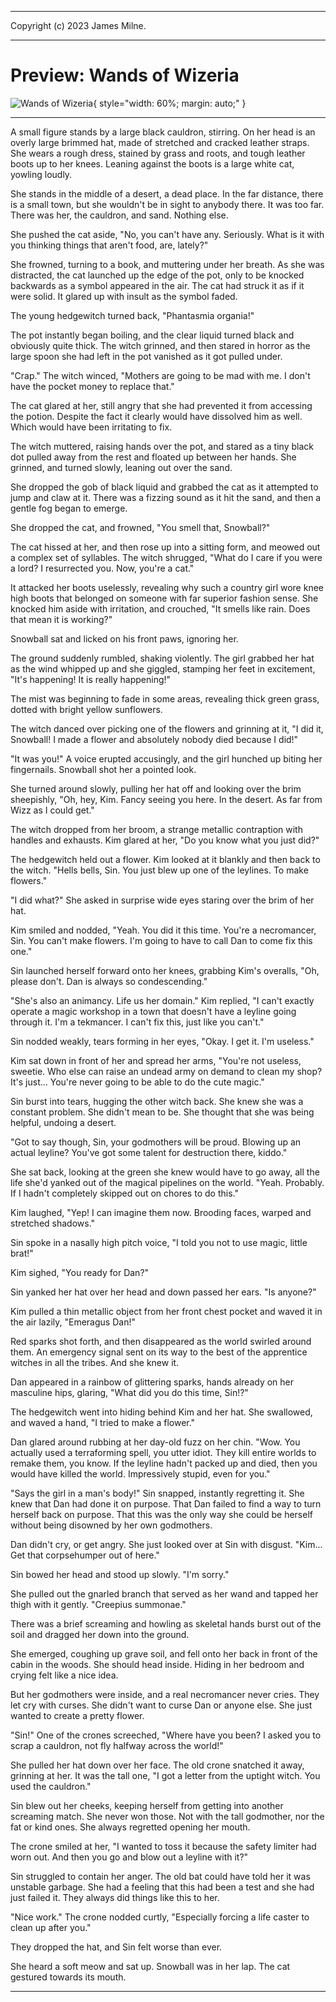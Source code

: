 
---

Copyright (c) 2023 James Milne.

---

# Preview: Wands of Wizeria

![Wands of Wizeria](wizeria.png){ style="width: 60%; margin: auto;" }

---

A small figure stands by a large black cauldron, stirring. On her head is an overly large brimmed hat, made of stretched and cracked leather straps. She wears a rough dress, stained by grass and roots, and tough leather boots up to her knees. Leaning against the boots is a large white cat, yowling loudly.

She stands in the middle of a desert, a dead place. In the far distance, there is a small town, but she wouldn't be in sight to anybody there. It was too far. There was her, the cauldron, and sand. Nothing else.

She pushed the cat aside, "No, you can't have any. Seriously. What is it with you thinking things that aren't food, are, lately?"

She frowned, turning to a book, and muttering under her breath. As she was distracted, the cat launched up the edge of the pot, only to be knocked backwards as a symbol appeared in the air. The cat had struck it as if it were solid. It glared up with insult as the symbol faded.

The young hedgewitch turned back, "Phantasmia organia!"

The pot instantly began boiling, and the clear liquid turned black and obviously quite thick. The witch grinned, and then stared in horror as the large spoon she had left in the pot vanished as it got pulled under.

"Crap." The witch winced, "Mothers are going to be mad with me. I don't have the pocket money to replace that."

The cat glared at her, still angry that she had prevented it from accessing the potion. Despite the fact it clearly would have dissolved him as well. Which would have been irritating to fix.

The witch muttered, raising hands over the pot, and stared as a tiny black dot pulled away from the rest and floated up between her hands. She grinned, and turned slowly, leaning out over the sand.

She dropped the gob of black liquid and grabbed the cat as it attempted to jump and claw at it. There was a fizzing sound as it hit the sand, and then a gentle fog began to emerge.

She dropped the cat, and frowned, "You smell that, Snowball?"

The cat hissed at her, and then rose up into a sitting form, and meowed out a complex set of syllables. The witch shrugged, "What do I care if you were a lord? I resurrected you. Now, you're a cat."

It attacked her boots uselessly, revealing why such a country girl wore knee high boots that belonged on someone with far superior fashion sense. She knocked him aside with irritation, and crouched, "It smells like rain. Does that mean it is working?"

Snowball sat and licked on his front paws, ignoring her.

The ground suddenly rumbled, shaking violently. The girl grabbed her hat as the wind whipped up and she giggled, stamping her feet in excitement, "It's happening! It is really happening!"

The mist was beginning to fade in some areas, revealing thick green grass, dotted with bright yellow sunflowers.

The witch danced over picking one of the flowers and grinning at it, "I did it, Snowball! I made a flower and absolutely nobody died because I did!"

"It was you!" A voice erupted accusingly, and the girl hunched up biting her fingernails. Snowball shot her a pointed look.

She turned around slowly, pulling her hat off and looking over the brim sheepishly, "Oh, hey, Kim. Fancy seeing you here. In the desert. As far from Wizz as I could get."

The witch dropped from her broom, a strange metallic contraption with handles and exhausts. Kim glared at her, "Do you know what you just did?"

The hedgewitch held out a flower. Kim looked at it blankly and then back to the witch. "Hells bells, Sin. You just blew up one of the leylines. To make flowers."

"I did what?" She asked in surprise wide eyes staring over the brim of her hat.

Kim smiled and nodded, "Yeah. You did it this time. You're a necromancer, Sin. You can't make flowers. I'm going to have to call Dan to come fix this one."

Sin launched herself forward onto her knees, grabbing Kim's overalls, "Oh, please don't. Dan is always so condescending."

"She's also an animancy. Life us her domain." Kim replied, "I can't exactly operate a magic workshop in a town that doesn't have a leyline going through it. I'm a tekmancer. I can't fix this, just like you can't."

Sin nodded weakly, tears forming in her eyes, "Okay. I get it. I'm useless."

Kim sat down in front of her and spread her arms, "You're not useless, sweetie. Who else can raise an undead army on demand to clean my shop? It's just... You're never going to be able to do the cute magic."

Sin burst into tears, hugging the other witch back. She knew she was a constant problem. She didn't mean to be. She thought that she was being helpful, undoing a desert.

"Got to say though, Sin, your godmothers will be proud. Blowing up an actual leyline? You've got some talent for destruction there, kiddo."

She sat back, looking at the green she knew would have to go away, all the life she'd yanked out of the magical pipelines on the world. "Yeah. Probably. If I hadn't completely skipped out on chores to do this."

Kim laughed, "Yep! I can imagine them now. Brooding faces, warped and stretched shadows."

Sin spoke in a nasally high pitch voice, "I told you not to use magic, little brat!"

Kim sighed, "You ready for Dan?"

Sin yanked her hat over her head and down passed her ears. "Is anyone?"

Kim pulled a thin metallic object from her front chest pocket and waved it in the air lazily, "Emeragus Dan!"

Red sparks shot forth, and then disappeared as the world swirled around them. An emergency signal sent on its way to the best of the apprentice witches in all the tribes. And she knew it.

Dan appeared in a rainbow of glittering sparks, hands already on her masculine hips, glaring, "What did you do this time, Sin!?"

The hedgewitch went into hiding behind Kim and her hat. She swallowed, and waved a hand, "I tried to make a flower."

Dan glared around rubbing at her day-old fuzz on her chin. "Wow. You actually used a terraforming spell, you utter idiot. They kill entire worlds to remake them, you know. If the leyline hadn't packed up and died, then you would have killed the world. Impressively stupid, even for you."

"Says the girl in a man's body!" Sin snapped, instantly regretting it. She knew that Dan had done it on purpose. That Dan failed to find a way to turn herself back on purpose. That this was the only way she could be herself without being disowned by her own godmothers.

Dan didn't cry, or get angry. She just looked over at Sin with disgust. "Kim... Get that corpsehumper out of here."

Sin bowed her head and stood up slowly. "I'm sorry."

She pulled out the gnarled branch that served as her wand and tapped her thigh with it gently. "Creepius summonae."

There was a brief screaming and howling as skeletal hands burst out of the soil and dragged her down into the ground.

She emerged, coughing up grave soil, and fell onto her back in front of the cabin in the woods. She should head inside. Hiding in her bedroom and crying felt like a nice idea.

But her godmothers were inside, and a real necromancer never cries. They let cry with curses. She didn't want to curse Dan or anyone else. She just wanted to create a pretty flower.

"Sin!" One of the crones screeched, "Where have you been? I asked you to scrap a cauldron, not fly halfway across the world!"

She pulled her hat down over her face. The old crone snatched it away, grinning at her. It was the tall one, "I got a letter from the uptight witch. You used the cauldron."

Sin blew out her cheeks, keeping herself from getting into another screaming match. She never won those. Not with the tall godmother, nor the fat or kind ones. She always regretted opening her mouth.

The crone smiled at her, "I wanted to toss it because the safety limiter had worn out. And then you go and blow out a leyline with it?"

Sin struggled to contain her anger. The old bat could have told her it was unstable garbage. She had a feeling that this had been a test and she had just failed it. They always did things like this to her.

"Nice work." The crone nodded curtly, "Especially forcing a life caster to clean up after you."

They dropped the hat, and Sin felt worse than ever.

She heard a soft meow and sat up. Snowball was in her lap. The cat gestured towards its mouth.

---
